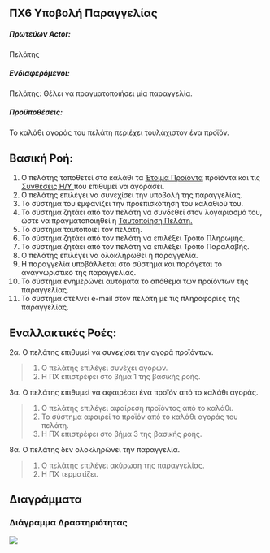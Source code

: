 ΠΧ6 Υποβολή Παραγγελίας
---

##### Πρωτεύων Actor:
Πελάτης

##### Ενδιαφερόμενοι:
Πελάτης: Θέλει να πραγματοποιήσει μία παραγγελία.

##### Προϋποθέσεις:
Το καλάθι αγοράς του πελάτη περιέχει τουλάχιστον ένα προϊόν.

## Βασική Ροή:
1. Ο πελάτης τοποθετεί στο καλάθι τα 
[<a href="https://gitlab.com/softeng-2019-20/pc-store/-/blob/master/requirements/uc3.md">Έτοιμα Προϊόντα</a>]()
προϊόντα και τις 
[<a href="https://gitlab.com/softeng-2019-20/pc-store/-/blob/master/requirements/uc4.md">Συνθέσεις Η/Υ </a>]()
που επιθυμεί να αγοράσει.
2. O πελάτης επιλέγει να συνεχίσει την υποβολή της παραγγελίας.
3. Το σύστημα του εμφανίζει την προεπισκόπηση του καλαθιού του.
4. Το σύστημα ζητάει από τον πελάτη να συνδεθεί στον λογαριασμό του, ώστε να πραγματοποιηθεί η
[<a href="https://gitlab.com/softeng-2019-20/pc-store/-/blob/master/requirements/uc2.md">Ταυτοποίηση Πελάτη. </a>]()
5. Το σύστημα ταυτοποιεί τον πελάτη.
6. Το σύστημα ζητάει από τον πελάτη να επιλέξει Τρόπο Πληρωμής.
7. Το σύστημα ζητάει από τον πελάτη να επιλέξει Τρόπο Παραλαβής.
8. Ο πελάτης επιλέγει να ολοκληρωθεί η παραγγελία.
9. Η παραγγελία υποβάλλεται στο σύστημα και παράγεται το αναγνωριστικό της παραγγελίας.
10. Το σύστημα ενημερώνει αυτόματα το απόθεμα των προϊόντων της παραγγελίας.
10. Το σύστημα στέλνει e-mail στον πελάτη με τις πληροφορίες της παραγγελίας.

## Εναλλακτικές Ροές:
2α. Ο πελάτης επιθυμεί να συνεχίσει την αγορά προϊόντων.
> 1. Ο πελάτης επιλέγει συνέχει αγορών.
> 2. Η ΠΧ επιστρέφει στο βήμα 1 της βασικής ροής.

3α. Ο πελάτης επιθυμεί να αφαιρέσει ένα προϊόν από το καλάθι αγοράς.
> 1. Ο πελάτης επιλέγει αφαίρεση προϊόντος από το καλάθι.
> 2. Το σύστημα αφαιρεί το προϊόν από το καλάθι αγοράς του πελάτη.
> 3. Η ΠΧ επιστρέφει στο βήμα 3 της βασικής ροής.

8α. Ο πελάτης δεν ολοκληρώνει την παραγγελία.
> 1. Ο πελάτης επιλέγει ακύρωση της παραγγελίας.
> 2. Η ΠΧ τερματίζει.

## Διαγράμματα

### Διάγραμμα Δραστηριότητας
[<img src="https://gitlab.com/softeng-2019-20/pc-store/-/raw/master/requirements/diagrams/activity-order.png">](https://gitlab.com/softeng-2019-20/pc-store/-/raw/master/requirements/diagrams/activity-order.png)
